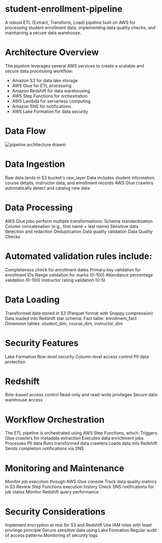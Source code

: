 # student-enrollment-pipeline
A robust ETL (Extract, Transform, Load) pipeline built on AWS for processing student enrollment data, implementing data quality checks, and maintaining a secure data warehouse.

# Architecture Overview
The pipeline leverages several AWS services to create a scalable and secure data processing workflow:
  - Amazon S3 for data lake storage
  - AWS Glue for ETL processing
  - Amazon Redshift for data warehousing
  - AWS Step Functions for orchestration
  - AWS Lambda for serverless computing
  - Amazon SNS for notifications
  - AWS Lake Formation for data security
# Data Flow

![pipeline architecture drawio](https://github.com/user-attachments/assets/c669a036-f6ca-4a35-8bce-fdf979b779ee)


# Data Ingestion
Raw data lands in S3 bucket's raw_layer
Data includes student information, course details, instructor data, and enrollment records
AWS Glue crawlers automatically detect and catalog new data
# Data Processing
AWS Glue jobs perform multiple transformations:
Schema standardization
Column concatenation (e.g., first name + last name)
Sensitive data detection and redaction
Deduplication
Data quality validation
Data Quality Checks
# Automated validation rules include:
Completeness check for enrollment dates
Primary key validation for enrollment IDs
Range validation for marks (0-100)
Attendance percentage validation (0-100)
Instructor rating validation (0-5)
# Data Loading
Transformed data stored in S3 (Parquet format with Snappy compression)
Data loaded into Redshift star schema:
Fact table: enrollment_fact
Dimension tables: student_dim, course_dim, instructor_dim
# Security Features
Lake Formation
Row-level security
Column-level access control
PII data protection
# Redshift
Role-based access control
Read-only and read-write privileges
Secure data warehouse access

# Workflow Orchestration
The ETL pipeline is orchestrated using AWS Step Functions, which:
Triggers Glue crawlers for metadata extraction
Executes data enrichment jobs
Processes PII data
Runs transformed data crawlers
Loads data into Redshift
Sends completion notifications via SNS

# Monitoring and Maintenance
Monitor job execution through AWS Glue console
Track data quality metrics in S3
Review Step Functions execution history
Check SNS notifications for job status
Monitor Redshift query performance

# Security Considerations
Implement encryption at rest for S3 and Redshift
Use IAM roles with least privilege principle
Secure sensitive data using Lake Formation
Regular audit of access patterns
Monitoring of security logs


